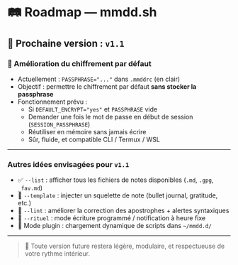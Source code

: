 # 🛤️ Roadmap — mmdd.sh

## 🎯 Prochaine version : `v1.1`

### 🔐 Amélioration du chiffrement par défaut
- Actuellement : `PASSPHRASE="..."` dans `.mmddrc` (en clair)
- Objectif : permettre le chiffrement par défaut **sans stocker la passphrase**
- Fonctionnement prévu :
  - Si `DEFAULT_ENCRYPT="yes"` et `PASSPHRASE` vide
  - Demander une fois le mot de passe en début de session (`SESSION_PASSPHRASE`)
  - Réutiliser en mémoire sans jamais écrire
  - Sûr, fluide, et compatible CLI / Termux / WSL

---

### Autres idées envisagées pour `v1.1`

- ✅ `--list` : afficher tous les fichiers de notes disponibles (`.md`, `.gpg`, `_fav.md`)
- 📂 `--template` : injecter un squelette de note (bullet journal, gratitude, etc.)
- 🧼 `--lint` : améliorer la correction des apostrophes + alertes syntaxiques
- 🔁 `--rituel` : mode écriture programmé / notification à heure fixe
- 🧩 Mode plugin : chargement dynamique de scripts dans `~/mmdd.d/`

---

> 🐇 Toute version future restera légère, modulaire, et respectueuse de votre rythme intérieur.


